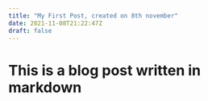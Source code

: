 ```yaml
---
title: "My First Post, created on 8th november"
date: 2021-11-08T21:22:47Z
draft: false
---
```


# This is a blog post written in markdown